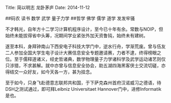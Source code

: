 Title: 简以明志 龙卧茅庐
Date:  2014-11-12

##码农 读书 数学 武学 量子力学
##哲学 佛学 儒学 道学 发发牢骚


不才韩光，自年方十二学习计算机程序设计，至今已十年有余。常数与NOIP，但始终未能拔得省中头筹，况期间学业紧张外加天资鲁钝，始终未有建树。

遂至本科，身拜钟南山下西安电子科技大学门中，逆水行舟，学渐荒废。曾与伍友二人参加全国大学生电子设计大赛信息安全专题邀请赛，力者不逮，终得榜眼之位。至于儒释道诸义，经史哲诸典，数学物理量子力学诸科学及武学运动诸艺则仅只涉猎，不求甚解。就中亦曾与信息安全协会，助五湖四海黑客侠士交流切磋，亦得结交一众好友，如今天各一方，甚为挂念。

至于如今，只身飞赴德意志联邦共和国，于下萨克森州首府汉诺威习之德语，待DSH之测试通过，即可拜Leibniz Universitaet Hannover门中，进修Informatik是也。
